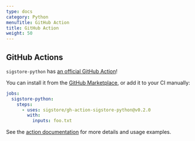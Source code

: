 ```yaml
---
type: docs
category: Python
menuTitle: GitHub Action
title: GitHub Action
weight: 50
---
```


## GitHub Actions

`sigstore-python` has [an official GitHub Action](https://github.com/sigstore/gh-action-sigstore-python)!

You can install it from the [GitHub Marketplace](https://github.com/marketplace/actions/gh-action-sigstore-python), or add it to your CI manually:

```yaml
jobs:
  sigstore-python:
    steps:
      - uses: sigstore/gh-action-sigstore-python@v0.2.0
        with:
          inputs: foo.txt
```

See the [action documentation](https://github.com/sigstore/gh-action-sigstore-python/blob/main/README.md) for more details and usage examples.